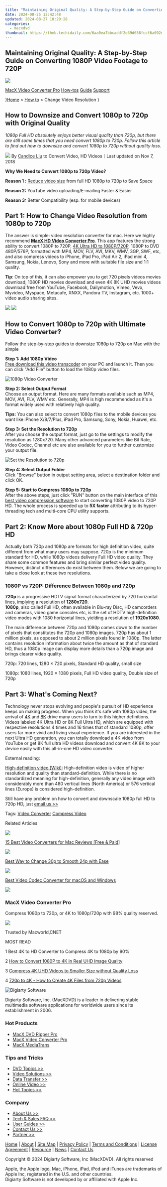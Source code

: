 ```yaml
---
title: "Maintaining Original Quality: A Step-by-Step Guide on Converting 1080P Video Footage to 720P"
date: 2024-08-25 12:42:48
updated: 2024-08-27 10:29:28
categories:
  - macxdvd
thumbnail: https://thmb.techidaily.com/6aa0ea7bbcaddf2e39d658fccf6a692e44a4ec4a56800a8ce19cb472ff0306c6.jpg
---
```


## Maintaining Original Quality: A Step-by-Step Guide on Converting 1080P Video Footage to 720P

[![](https://www.macxdvd.com/mac-dvd-video-converter-how-to/../image-style/article-seo/icon5.png)](https://tools.techidaily.com/macxdvd/products/)

[MacX Video Converter Pro](https://tools.techidaily.com/macxdvd/products/) [How-tos](https://tools.techidaily.com/macxdvd/products/) [Guide](https://tools.techidaily.com/macxdvd/products/) [Support](https://tools.techidaily.com/macxdvd/products/) 

}[Home](https://tools.techidaily.com/macxdvd/products/) \> [How to](https://tools.techidaily.com/macxdvd/products/) \> Change Video Resolution }

## How to Downsize and Convert 1080p to 720p with Original Quality

_1080p Full HD absolutely enjoys better visual quality than 720p, but there are still some times that you need convert 1080p to 720p. Follow this article to find out how to downsize and convert 1080p to 720p without quality loss._ 

![](https://www.macxdvd.com/mac-dvd-video-converter-how-to/../image-style/article-seo/icon1.png) By [Candice Liu](https://www.linkedin.com/in/candice-liu-444483a3/) to Convert Video, HD Videos｜Last updated on Nov 7, 2018



**Why We Need to Convert 1080p to 720p Video?**

**Reason 1 :** [Reduce video size](https://tools.techidaily.com/macxdvd/products/) from full HD 1080p to 720p to Save Space

**Reason 2:** YouTube video uploading/E-mailing Faster & Easier 

**Reason 3:** Better Compatibility (esp. for mobile devices) 

## Part 1: How to Change Video Resolution from 1080p to 720p 

The answer is simple: video resolution converter for mac. Here we highly recommend [**MacX HD Video Converter Pro**](https://tools.techidaily.com/macxdvd/products/). This app features the strong ability to convert 1080P to 720P, [4K Ultra HD to 1080P/720P](https://tools.techidaily.com/macxdvd/products/), 1080P to DVD 480P/576P, formatted with MP4, MOV, FLV, AVI, MKV, WMV, 3GP, SWF, etc, and also compress videos to iPhone, iPad Pro, iPad Air 2, iPad mini 4, Samsung, Nokia, Lenovo, Sony and more with suitable file size and 1:1 quality. 

**Tip**: On top of this, it can also empower you to get 720 pixels videos movies download, 1080P HD movies download and even 4K 8K UHD movies videos download free from YouTube, Facebook, Dailymotion, Vimeo, Vevo, Myvideo, Myspace, Metacafe, XNXX, Pandora TV, Instagram, etc. 1000+ video audio sharing sites. 

[![](https://www.macxdvd.com/mac-dvd-video-converter-how-to/../image-style/article-seo/d-win.png)](https://tools.techidaily.com/macxdvd/products/) [![](https://www.macxdvd.com/mac-dvd-video-converter-how-to/../image-style/article-seo/d-mac.png)](https://tools.techidaily.com/macxdvd/products/) 

## How to Convert 1080p to 720p with Ultimate Video Converter? 

Follow the step-by-step guides to downsize 1080p to 720p on Mac with the simple 

**Step 1: Add 1080p Video**  
[Free download this video transcoder](https://tools.techidaily.com/macxdvd/products/) on your PC and launch it. Then you can click "Add File" button to load the 1080p video files. 

![1080p Video Converter](https://www.macxdvd.com/mac-dvd-video-converter-how-to/article-image/mvcp-zh-071801.jpg)

**Step 2: Select Output Format**  
Choose an output format. Here are many formats available such as MP4, MOV, AVI, FLV, WMV etc. Generally, MP4 is high recommended as it's a format widely used with relatively high quality.

**Tips:** You can also select to convert 1080p files to the mobile devices you want like iPhone X/8/7/Plus, iPad Pro, Samsung, Sony, Nokia, Huawei, etc. 

**Step 3: Set the Resolution to 720p**  
After you choose the output format, just go to the settings to modify the resolution as 1280x720\. Many other advanced parameters like Bit Rate, Video Codec, Channel etc are also available for you to further customize your output file. 

![Set the Resolution to 720p](https://www.macxdvd.com/mac-dvd-video-converter-how-to/article-image/mvcp-zh-071802.jpg)

**Step 4: Select Output Folder**  
Click "Browse" button in output setting area, select a destination folder and click OK. 

**Step 5: Start to Compress 1080p to 720p**  
After the above steps, just click "RUN" button on the main interface of this [best video compression software](https://tools.techidaily.com/macxdvd/products/) to start converting 1080P video to 720P HD. The whole process is speeded up to **5X faster** attributing to its hyper-threading tech and multi-core CPU utility supports. 

## Part 2: Know More about 1080p Full HD & 720p HD 

Actually both 720p and 1080p are formats for high definition video, quite different from what many users may suppose. 720p is the minimum standard for HD, while 1080p videos delivery Full HD video quality. They share some common features and bring similar perfect video quality. However, distinct differences do exist between them. Below we are going to take a close look at these two resolutions.

### 1080P vs 720P: Difference Between 1080p and 720p

**720p** is a progressive HDTV signal format characterized by 720 horizontal lines, implying a resolution of **1280x720**.   
**1080p**, also called Full HD, often available in Blu-ray Disc, HD camcorders and cameras, video game consoles etc, is the set of HDTV high-definition video modes with 1080 horizontal lines, yielding a resolution of **1920x1080**.

The main difference between 720p and 1080p comes down to the number of pixels that constitutes the 720p and 1080p images. 720p has about 1 million pixels, as opposed to about 2 million pixels found in 1080p. The latter contains resolution information about twice the amount as that of standard HD, thus a 1080p image can display more details than a 720p image and brings clearer video quality.

720p: 720 lines, 1280 × 720 pixels, Standard HD quality, small size 

1080p: 1080 lines, 1920 × 1080 pixels, Full HD video quality, Double size of 720p

## Part 3: What's Coming Next? 

Technology never stops evolving and people's pursuit of HD experience keeps on making progress. When you think it's safe with 1080p video, the arrival of [4K](https://en.wikipedia.org/wiki/4K%5Fresolution) and [8K](https://en.wikipedia.org/wiki/8K%5Fresolution) drive many users to turn to this higher definitions. Videos labeled 4K Ultra HD or 8K Full Ultra HD, which are equipped with respective resolutions 4 times and 16 times that of standard 1080p, offer users far more vivid and living visual experience. If you are interested in the next Ultra HD generation, you can totally download a 4K video from YouTube or get 8K full ultra HD videos download and convert 4K 8K to your device easily with this all-in-one HD video converter. 

External reading:

[High-definition video \[Wiki\]:](https://en.wikipedia.org/wiki/720p) High-definition video is video of higher resolution and quality than standard-definition. While there is no standardized meaning for high-definition, generally any video image with considerably more than 480 vertical lines (North America) or 576 vertical lines (Europe) is considered high-definition. 

Still have any problem on how to convert and downscale 1080p full HD to 720p HD, just [email us >>](https://tools.techidaily.com/macxdvd/products/) 

 Tags: [Video Converter](https://tools.techidaily.com/macxdvd/products/) [Compress Video](https://tools.techidaily.com/macxdvd/products/) 

Related Articles

![](https://www.macxdvd.com/mac-dvd-video-converter-how-to/../image-style/article-seo/img1.jpg)

[15 Best Video Converters for Mac Reviews \[Free & Paid\]](https://tools.techidaily.com/macxdvd/products/) 

![](https://www.macxdvd.com/mac-dvd-video-converter-how-to/../image-style/article-seo/img2.jpg)

[Best Way to Change 30p to Smooth 24p with Ease](https://tools.techidaily.com/macxdvd/products/) 

![](https://www.macxdvd.com/mac-dvd-video-converter-how-to/../image-style/article-seo/img3.jpg)

[Best Video Codec Converter for macOS and Windows](https://tools.techidaily.com/macxdvd/products/) 

![](https://www.macxdvd.com/mac-dvd-video-converter-how-to/../image-style/article-seo/vcp.png)

### MacX Video Converter Pro

Compress 1080p to 720p, or 4K to 1080p/720p with 98% quality reserved. 

[![](https://www.macxdvd.com/mac-dvd-video-converter-how-to/../image-style/article-seo/fd.png)](https://tools.techidaily.com/macxdvd/products/) 

Trusted by Macworld,CNET

MOST READ

1 Best 4K to HD Converter to Compress 4K to 1080p by 90% 

2 [How to Convert 1080P to 4K in Real UHD Image Quality](https://tools.techidaily.com/macxdvd/products/) 

3 [Compress 4K UHD Videos to Smaller Size without Quality Loss](https://tools.techidaily.com/macxdvd/products/) 

4 [720p to 4K - How to Create 4K Files from 720p Videos](https://tools.techidaily.com/macxdvd/products/) 



![Digiarty Software](https://www.macxdvd.com/mac-dvd-video-converter-how-to/../icon/logo.png) 

Digiarty Software, Inc. (MacXDVD) is a leader in delivering stable multimedia software applications for worldwide users since its establishment in 2006.

### Hot Products

* [MacX DVD Ripper Pro](https://tools.techidaily.com/macxdvd/products/)
* [MacX Video Converter Pro](https://tools.techidaily.com/macxdvd/products/)
* [MacX MediaTrans](https://tools.techidaily.com/macxdvd/products/)

### Tips and Tricks

* [DVD Topics >>](https://tools.techidaily.com/macxdvd/products/)
* [Video Solutions >>](https://tools.techidaily.com/macxdvd/products/)
* [Data Transfer >>](https://tools.techidaily.com/macxdvd/products/)
* [Online Video >>](https://tools.techidaily.com/macxdvd/products/)
* [Hot Topics >>](https://tools.techidaily.com/macxdvd/products/)

### Company

* [About Us >>](https://tools.techidaily.com/macxdvd/products/)
* [Tech & Sales FAQ >>](https://tools.techidaily.com/macxdvd/products/)
* [User Guides >>](https://tools.techidaily.com/macxdvd/products/)
* [Contact Us >>](https://tools.techidaily.com/macxdvd/products/)
* [Partner >>](https://tools.techidaily.com/macxdvd/products/)



[Home](https://tools.techidaily.com/macxdvd/products/) | [About](https://tools.techidaily.com/macxdvd/products/) | [Site Map](https://tools.techidaily.com/macxdvd/products/) | [Privacy Policy](https://tools.techidaily.com/macxdvd/products/) | [Terms and Conditions](https://tools.techidaily.com/macxdvd/products/) | [License Agreement](https://tools.techidaily.com/macxdvd/products/) | [Resource](https://tools.techidaily.com/macxdvd/products/) | [News](https://tools.techidaily.com/macxdvd/products/) | [Contact Us](https://tools.techidaily.com/macxdvd/products/)

Copyright © 2024 Digiarty Software, Inc (MacXDVD). All rights reserved

Apple, the Apple logo, Mac, iPhone, iPad, iPod and iTunes are trademarks of Apple Inc, registered in the U.S. and other countries.  
Digiarty Software is not developed by or affiliated with Apple Inc.

<ins class="adsbygoogle"
     style="display:block"
     data-ad-format="autorelaxed"
     data-ad-client="ca-pub-7571918770474297"
     data-ad-slot="1223367746"></ins>



<ins class="adsbygoogle"
     style="display:block"
     data-ad-client="ca-pub-7571918770474297"
     data-ad-slot="8358498916"
     data-ad-format="auto"
     data-full-width-responsive="true"></ins>
